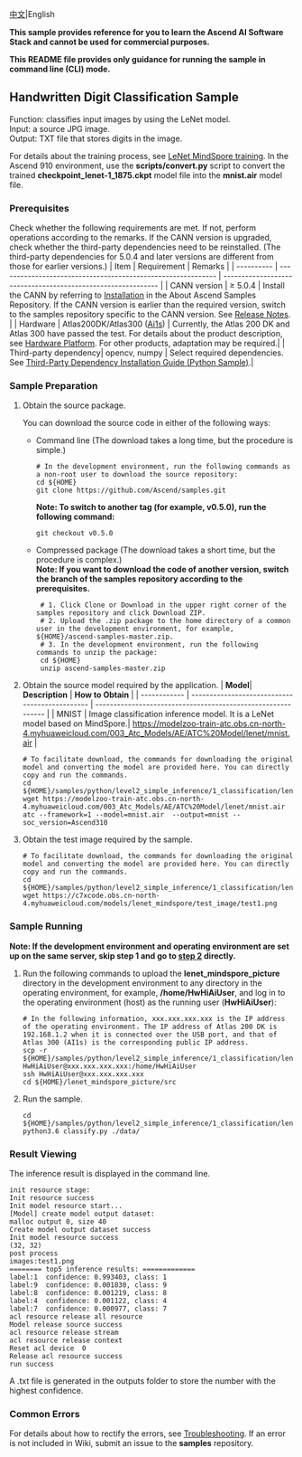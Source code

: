 [中文](README_CN.md)|English

**This sample provides reference for you to learn the Ascend AI Software Stack and cannot be used for commercial purposes.**

**This README file provides only guidance for running the sample in command line (CLI) mode.**

## Handwritten Digit Classification Sample

Function: classifies input images by using the LeNet model.  
Input: a source JPG image.   
Output: TXT file that stores digits in the image.  

For details about the training process, see [LeNet MindSpore training](https://gitee.com/mindspore/models/blob/master/official/cv/lenet/README.md).
 In the Ascend 910 environment, use the **scripts/convert.py** script to convert the trained **checkpoint_lenet-1_1875.ckpt** model file into the **mnist.air** model file.

### Prerequisites
Check whether the following requirements are met. If not, perform operations according to the remarks. If the CANN version is upgraded, check whether the third-party dependencies need to be reinstalled. (The third-party dependencies for 5.0.4 and later versions are different from those for earlier versions.)
| Item      | Requirement                                                        | Remarks                                                        |
| ---------- | ------------------------------------------------------------ | ------------------------------------------------------------ |
| CANN version  | ≥ 5.0.4                                                    | Install the CANN by referring to [Installation](https://github.com/Ascend/samples#%E5%AE%89%E8%A3%85) in the About Ascend Samples Repository. If the CANN version is earlier than the required version, switch to the samples repository specific to the CANN version. See [Release Notes](https://github.com/Ascend/samples/blob/master/README.md). |
| Hardware  | Atlas200DK/Atlas300 ([Ai1s](https://support.huaweicloud.com/productdesc-ecs/ecs_01_0047.html#ecs_01_0047__section78423209366)) | Currently, the Atlas 200 DK and Atlas 300 have passed the test. For details about the product description, see [Hardware Platform](https://ascend.huawei.com/en/#/hardware/product). For other products, adaptation may be required.|
| Third-party dependency| opencv, numpy                                                | Select required dependencies. See [Third-Party Dependency Installation Guide (Python Sample)](https://github.com/Ascend/samples/tree/master/python/environment).|

### Sample Preparation

1. Obtain the source package.

   You can download the source code in either of the following ways:  
    - Command line (The download takes a long time, but the procedure is simple.)
       ```    
       # In the development environment, run the following commands as a non-root user to download the source repository:   
       cd ${HOME}     
       git clone https://github.com/Ascend/samples.git
       ```
       **Note: To switch to another tag (for example, v0.5.0), run the following command:**
       ```
       git checkout v0.5.0
       ```
    - Compressed package (The download takes a short time, but the procedure is complex.)  
       **Note: If you want to download the code of another version, switch the branch of the samples repository according to the prerequisites.**  
       ``` 
        # 1. Click Clone or Download in the upper right corner of the samples repository and click Download ZIP.   
        # 2. Upload the .zip package to the home directory of a common user in the development environment, for example, ${HOME}/ascend-samples-master.zip.    
        # 3. In the development environment, run the following commands to unzip the package:    
        cd ${HOME}    
        unzip ascend-samples-master.zip
       ```

2. Obtain the source model required by the application.
    | **Model**| **Description**                                  | **How to Obtain**                                            |
    | ------------ | ---------------------------------------------- | ------------------------------------------------------------ |
    | MNIST | Image classification inference model. It is a LeNet model based on MindSpore.| https://modelzoo-train-atc.obs.cn-north-4.myhuaweicloud.com/003_Atc_Models/AE/ATC%20Model/lenet/mnist.air |
    ```
    # To facilitate download, the commands for downloading the original model and converting the model are provided here. You can directly copy and run the commands.
    cd ${HOME}/samples/python/level2_simple_inference/1_classification/lenet_mindspore_picture/model    
    wget https://modelzoo-train-atc.obs.cn-north-4.myhuaweicloud.com/003_Atc_Models/AE/ATC%20Model/lenet/mnist.air
    atc --framework=1 --model=mnist.air  --output=mnist --soc_version=Ascend310
    ```

3. Obtain the test image required by the sample.
    ```
    # To facilitate download, the commands for downloading the original model and converting the model are provided here. You can directly copy and run the commands.
    cd ${HOME}/samples/python/level2_simple_inference/1_classification/lenet_mindspore_picture/data    
    wget https://c7xcode.obs.cn-north-4.myhuaweicloud.com/models/lenet_mindspore/test_image/test1.png
    ```

### Sample Running

**Note: If the development environment and operating environment are set up on the same server, skip step 1 and go to [step 2](#step_2) directly.**  

1. Run the following commands to upload the **lenet_mindspore_picture** directory in the development environment to any directory in the operating environment, for example, **/home/HwHiAiUser**, and log in to the operating environment (host) as the running user (**HwHiAiUser**):
    ```
    # In the following information, xxx.xxx.xxx.xxx is the IP address of the operating environment. The IP address of Atlas 200 DK is 192.168.1.2 when it is connected over the USB port, and that of Atlas 300 (AI1s) is the corresponding public IP address.
    scp -r ${HOME}/samples/python/level2_simple_inference/1_classification/lenet_mindspore_picture HwHiAiUser@xxx.xxx.xxx.xxx:/home/HwHiAiUser
    ssh HwHiAiUser@xxx.xxx.xxx.xxx
    cd ${HOME}/lenet_mindspore_picture/src    
    ```

2. Run the sample.
   ```
   cd ${HOME}/samples/python/level2_simple_inference/1_classification/lenet_mindspore_picture/src
   python3.6 classify.py ./data/
   ```

### Result Viewing

The inference result is displayed in the command line.
```
init resource stage:
Init resource success
Init model resource start...
[Model] create model output dataset:
malloc output 0, size 40
Create model output dataset success
Init model resource success
(32, 32)
post process
images:test1.png
======== top5 inference results: =============
label:1  confidence: 0.993403, class: 1
label:9  confidence: 0.001830, class: 9
label:8  confidence: 0.001219, class: 8
label:4  confidence: 0.001122, class: 4
label:7  confidence: 0.000977, class: 7
acl resource release all resource
Model release source success
acl resource release stream
acl resource release context
Reset acl device  0
Release acl resource success
run success
```
A .txt file is generated in the outputs folder to store the number with the highest confidence.

### Common Errors
For details about how to rectify the errors, see [Troubleshooting](https://github.com/Ascend/samples/wikis/%E5%B8%B8%E8%A7%81%E9%97%AE%E9%A2%98%E5%AE%9A%E4%BD%8D/%E4%BB%8B%E7%BB%8D). If an error is not included in Wiki, submit an issue to the **samples** repository.
